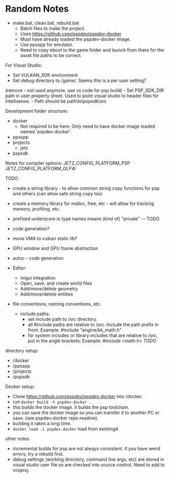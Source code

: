 # Random Notes

- make.bat, clean.bat, rebuild.bat
    - Batch files to make the project.
    - Uses https://github.com/pspdev/pspdev-docker
    - Must have already loaded the pspdev-docker image.
    - Use ppsspp for emulator.
    - Need to copy eboot to the game folder and launch from there for the asset file paths to be correct.

For Visual Studio:
- Set VULKAN_SDK environment 
- Set debug directory to /game/. Seems this is a per user setting?



(remove - not used anymore. use vs code for psp build) - Set PSP_SDK_DIR path in user property sheet. Used to point visual studio to header files for intellisense.
    - Path should be path\to\pspsdk\src



Development folder structure:
- docker
    - Not required to be here. Only need to have docker image loaded named 'pspdev-docker'.
- ppsspp
- projects
    - jetz
- pspsdk




Notes for compiler options:
JETZ_CONFIG_PLATFORM_PSP
JETZ_CONFIG_PLATFORM_GLFW




TODO
- create a string library - to allow common string copy functions for psp and others (can allow safe string copy too)
- create a memory library for malloc, free, etc - will allow for tracking memory, profiling, etc.

- prefixed underscore in type names means (kind of) "private" -- TODO
- code generation?
- move VMA to vulkan static lib?


- GPU window and GPU frame abstraction
- autoc - code generation
- Editor:
	- imgui integration
	- Open, save, and create world files
	- Add/move/delete geometry
	- Add/move/delete entities


- file conventions, naming conventions, etc.
	- include paths:
		- set include path to /src directory.
		- all #include paths are relative to /src. Include the path prefix in front.
			Example: #include "engine/kk_math.h"
		- for system includes or library includes that are relative to /src, put in the angle brackets:
			Example: #include <math.h>
	TODO
    
    
    
    
    
    
    
    
directory setup:
- /docker
- /ppsspp
- /projects
- /pspsdk 
    
    
 Docker setup:
 - Clone https://github.com/pspdev/pspdev-docker into /docker.
 - run `docker build -t pspdev-docker .`
 - this builds the docker image. it builds the psp toolchain.
 - you can save the docker image so you can transfer it to another PC or save. (see pspdev-docker repo readme).
 - building it takes a long time.
 - `docker load -i pspdev.docker` load from existingd
 
 
 
 
 
 
 other notes
 
 - incremental builds for psp are not always consistent. if you have weird errors, try a rebuild first.
 - debug settings (working directory, command line args, etc) are stored in visual studio user file so are checked into source control. Need to add to vcxproj.